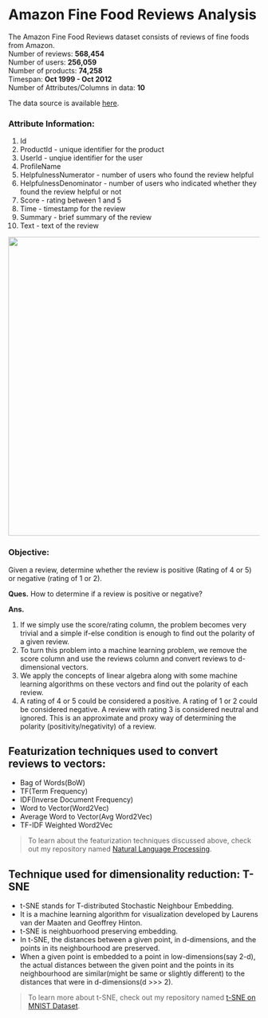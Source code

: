 # Amazon Fine Food Reviews Analysis

The Amazon Fine Food Reviews dataset consists of reviews of fine foods from Amazon.<br>
Number of reviews: **568,454**<br>
Number of users: **256,059**<br>
Number of products: **74,258**<br>
Timespan: **Oct 1999 - Oct 2012**<br>
Number of Attributes/Columns in data: **10**<br>

The data source is available [here](https://www.kaggle.com/snap/amazon-fine-food-reviews). 

### Attribute Information:
1. Id
2. ProductId - unique identifier for the product
3. UserId - unqiue identifier for the user
4. ProfileName
5. HelpfulnessNumerator - number of users who found the review helpful
6. HelpfulnessDenominator - number of users who indicated whether they found the review helpful or not
7. Score - rating between 1 and 5
8. Time - timestamp for the review
9. Summary - brief summary of the review
10. Text - text of the review

<img src="https://nycdsa-blog-files.s3.us-east-2.amazonaws.com/2016/04/AmazonReview-300x189.png" width="600">


### Objective:
Given a review, determine whether the review is positive (Rating of 4 or 5) or negative (rating of 1 or 2).


**Ques.** How to determine if a review is positive or negative?

**Ans.** 
1. If we simply use the score/rating column, the problem becomes very trivial and a simple if-else condition is enough to find out the polarity of a given review.<br>
2. To turn this problem into a machine learning problem, we remove the score column and use the reviews column and convert reviews to d-dimensional vectors.<br>
3. We apply the concepts of linear algebra along with some machine learning algorithms on these vectors and find out the polarity of each review.<br>
4. A rating of 4 or 5 could be considered a positive. A rating of 1 or 2 could be considered negative. A review with rating 3 is considered neutral and ignored. This is an approximate and proxy way of determining the polarity (positivity/negativity) of a review.

## Featurization techniques used to convert reviews to vectors:
- Bag of Words(BoW)
- TF(Term Frequency)
- IDF(Inverse Document Frequency)
- Word to Vector(Word2Vec)
- Average Word to Vector(Avg Word2Vec)
- TF-IDF Weighted Word2Vec<br>
> To learn about the featurization techniques discussed above, check out my repository named [Natural Language Processing](https://github.com/deveshSingh06/Natural-Language-Processing).

## Technique used for dimensionality reduction: T-SNE
- t-SNE stands for T-distributed Stochastic Neighbour Embedding.
- It is a machine learning algorithm for visualization developed by Laurens van der Maaten and Geoffrey Hinton.
- t-SNE is neighbuorhood preserving embedding.
- In t-SNE, the distances between a given point, in d-dimensions, and the points in its neighbourhood are preserved.
- When a given point is embedded to a point in low-dimensions(say 2-d), the actual distances between the given point and the points in its neighbourhood are similar(might be same or slightly different) to the distances that were in d-dimensions(d >>> 2).<br>
> To learn more about t-SNE, check out my repository named [t-SNE on MNIST Dataset](https://github.com/deveshSingh06/t-SNE-on-MNIST-Dataset).


